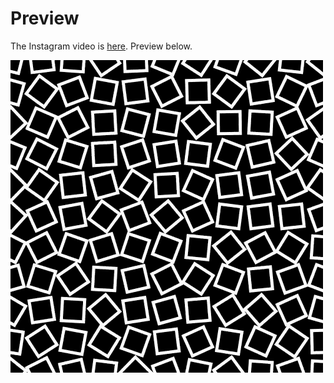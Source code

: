 # Preview
The Instagram video is [here](https://www.instagram.com/p/BbH-FUnl1IZ/?taken-by=sivartprints). Preview below.

![preview](https://github.com/teechap/sketch_171105a/blob/master/output.gif)
